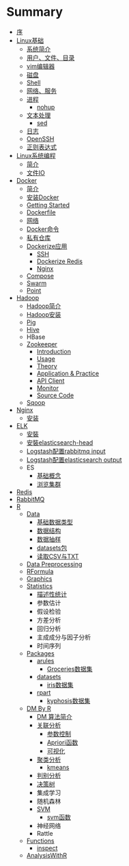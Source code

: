 # Summary

* [序](README.md)
* [Linux基础](linux_basic/README.md)
    * [系统简介](linux_basic/系统简介.md)
    * [用户、文件、目录](linux_basic/用户-文件-目录.md)
    * [vim编辑器](linux_basic/vim编辑器.md)
    * [磁盘](linux_basic/磁盘.md)
    * [Shell](linux_basic/shell.md)
    * [网络、服务](linux_basic/网络、服务.md)
    * [进程](linux_basic/进程.md)
        * [nohup](linux_basic/nohup.md)
    * [文本处理](linux_basic/文本处理.md)
        * [sed](linux_basic/sed.md)
    * [日志](linux_basic/日志.md)
    * [OpenSSH](linux_basic/openssh.md)
    * [正则表达式](linux_basic/正则表达式.md)
* [Linux系统编程](LinuxSystemProgramming/linux系统编程.md)
    * [简介](LinuxSystemProgramming/简介.md)
    * [文件IO](LinuxSystemProgramming/文件io.md)
* [Docker](Docker/docker.md)
    * [简介](Docker/简介.md)
    * [安装Docker](Docker/ubuntu上安装docker.md)
    * [Getting Started](Docker/getting-started.md)
    * [Dockerfile](Docker/dockerfile.md)
    * [网络](Docker/网络.md)
    * [Docker命令](Docker/docker命令.md)
    * [私有仓库](Docker/私有仓库.md)
    * [Dockerize应用](Docker/dockerize应用.md)
        * [SSH](Docker/ssh.md)
        * [Dockerize Redis](Docker/dockerize-redis.md)
        * [Nginx](Docker/nginx.md)
    * [Compose](Docker/compose.md)
    * [Swarm](Docker/swarm.md)
    * [Point](Docker/point.md)
* [Hadoop](hadoop/zk/README.md)
    * [Hadoop简介](hadoop/hadoop简介.md)
    * [Hadoop安装](hadoop/hadoop安装.md)
    * [Pig](hadoop/pig.md)
    * [Hive](hadoop/hive.md)
    * HBase
    * [Zookeeper](hadoop/zk/README.md)
        * [Introduction](hadoop/zk/introduction.md)
        * [Usage](hadoop/zk/usage.md)
        * [Theory](hadoop/zk/theory.md)
        * [Application & Practice](hadoop/zk/application--practice.md)
        * [API Client](hadoop/zk/api-client.md)
        * [Monitor](hadoop/zk/monitor.md)
        * [Source Code](hadoop/zk/source-code.md)
    * [Sqoop](hadoop/zk/sqoop.md)
* [Nginx](nginx/nginx.md)
    * [安装](nginx/安装.md)
* [ELK](elk/README.md)
    * [安裝](elk/安裝.md)
    * [安裝elasticsearch-head](elk/安裝elasticsearch-head.md)
    * [Logstash配置rabbitmq input](elk/logstash配置rabbitmq-input.md)
    * [Logstash配置elasticsearch output](elk/logstash配置elasticsearch-output.md)
    * ES
        * [基础概念](elk/基础概念.md)
        * [浏览集群](elk/浏览集群.md)
* [Redis](redis.md)
* [RabbitMQ](rabbitmq.md)
* [R](R/README.md)
    * [Data](R/data.md)
        * [基础数据类型](R/基础数据类型.md)
        * [数据结构](R/数据结构.md)
        * [数据抽样](R/数据抽样.md)
        * [datasets包](R/datasets包.md)
        * [读取CSV与TXT](R/读取csv与txt.md)
    * [Data Preprocessing](R/data-preprocessing.md)
    * [RFormula](R/rformula.md)
    * [Graphics](R/graphics.md)
    * [Statistics](R/stat.md)
        * [描述性统计](R/描述性统计.md)
        * 参数估计
        * 假设检验
        * 方差分析
        * 回归分析
        * 主成成分与因子分析
        * 时间序列
    * [Packages](R/packages.md)
        * [arules](R/arules.md)
            * [Groceries数据集](R/groceries数据集.md)
        * [datasets](R/datasets.md)
            * [iris数据集](R/iris数据集.md)
        * [rpart](R/rpart.md)
            * [kyphosis数据集](R/kyphosis数据集.md)
    * [DM By R](R/dm-by-r.md)
        * [DM 算法简介](R/dm-算法简介.md)
        * [关联分析](R/关联分析.md)
            * [参数控制](R/参数控制.md)
            * [Apriori函数](R/apriori函数.md)
            * [可视化](R/可视化.md)
        * [聚类分析](R/聚类分析.md)
            * [kmeans](R/kmeans.md)
        * [判别分析](R/判别分析.md)
        * [决策树](R/决策树.md)
        * 集成学习
        * 随机森林
        * [SVM](R/svm.md)
            * [svm函数](R/svm函数.md)
        * 神经网络
        * Rattle
    * [Functions](R/functions.md)
        * [inspect](R/inspect.md)
    * [AnalysisWithR](R/analysiswithr.md)

